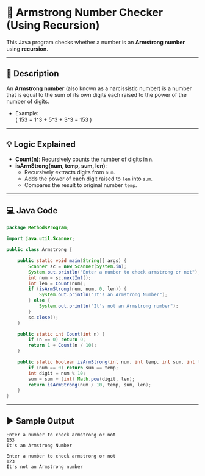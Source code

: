 # 💫 Armstrong Number Checker (Using Recursion)

This Java program checks whether a number is an **Armstrong number** using **recursion**.

---

## 📘 Description

An **Armstrong number** (also known as a narcissistic number) is a number that is equal to the sum of its own digits each raised to the power of the number of digits.

- Example:  
  \( 153 = 1^3 + 5^3 + 3^3 = 153 \)

---

## 💡 Logic Explained

- **Count(n)**: Recursively counts the number of digits in `n`.
- **isArmStrong(num, temp, sum, len)**:
  - Recursively extracts digits from `num`.
  - Adds the power of each digit raised to `len` into `sum`.
  - Compares the result to original number `temp`.

---

## 💻 Java Code

```java
package MethodsProgram;

import java.util.Scanner;

public class Armstrong {

	public static void main(String[] args) {
		Scanner sc = new Scanner(System.in);
		System.out.println("Enter a number to check armstrong or not");
		int num = sc.nextInt();
		int len = Count(num);
		if (isArmStrong(num, num, 0, len)) {
			System.out.println("It's an Armstrong Number");
		} else {
			System.out.println("It's not an Armstrong number");
		}
		sc.close();
	}

	public static int Count(int n) {
		if (n == 0) return 0;
		return 1 + Count(n / 10);
	}

	public static boolean isArmStrong(int num, int temp, int sum, int len) {
		if (num == 0) return sum == temp;
		int digit = num % 10;
		sum = sum + (int) Math.pow(digit, len);
		return isArmStrong(num / 10, temp, sum, len);
	}
}
```
---
## ▶️ Sample Output
```
Enter a number to check armstrong or not
153
It's an Armstrong Number

Enter a number to check armstrong or not
123
It's not an Armstrong number
```
